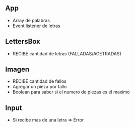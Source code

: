 ## App

- Array de palabras
- Event listener de letras

## LettersBox

- RECIBE cantidad de letras (FALLADAS/ACETRADAS)

## Imagen

- RECIBE cantidad de fallos
- Agregar un pieza por fallo
- Boolean para saber si el numero de piezas es el maximo

## Input

- Si recibe mas de una letra => Error
